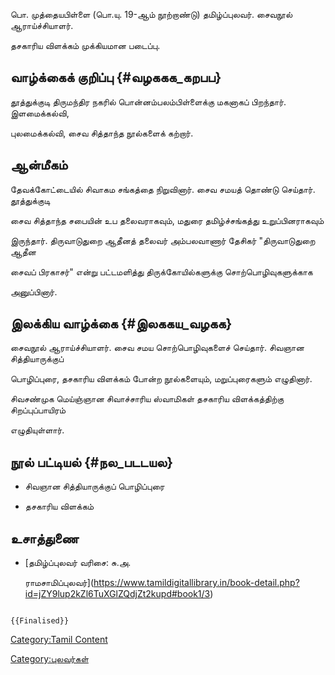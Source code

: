 பொ. முத்தையபிள்ளை (பொ.யு. 19-ஆம் நூற்றாண்டு) தமிழ்ப்புலவர். சைவநூல் ஆராய்ச்சியாளர்.
தசகாரிய விளக்கம் முக்கியமான படைப்பு.

## வாழ்க்கைக் குறிப்பு {#வழககக_கறபப}

தூத்துக்குடி திருமந்திர நகரில் பொன்னம்பலம்பிள்ளைக்கு மகனாகப் பிறந்தார். இளமைக்கல்வி,
புலமைக்கல்வி, சைவ சித்தாந்த நூல்களைக் கற்றார்.

## ஆன்மீகம்

தேவக்கோட்டையில் சிவாகம சங்கத்தை நிறுவினார். சைவ சமயத் தொண்டு செய்தார். தூத்துக்குடி
சைவ சித்தாந்த சபையின் உப தலைவராகவும், மதுரை தமிழ்ச்சங்கத்து உறுப்பினராகவும்
இருந்தார். திருவாடுதுறை ஆதீனத் தலைவர் அம்பலவாணார் தேசிகர் \"திருவாடுதுறை ஆதீன
சைவப் பிரகாசர்\" என்று பட்டமளித்து திருக்கோயில்களுக்கு சொற்பொழிவுகளுக்காக
அனுப்பினார்.

## இலக்கிய வாழ்க்கை {#இலககய_வழகக}

சைவநூல் ஆராய்ச்சியாளர். சைவ சமய சொற்பொழிவுகளைச் செய்தார். சிவஞான சித்தியாருக்குப்
பொழிப்புரை, தசகாரிய விளக்கம் போன்ற நூல்களையும், மறுப்புரைகளும் எழுதினார்.
சிவசண்முக மெய்ஞ்ஞான சிவாச்சாரிய ஸ்வாமிகள் தசகாரிய விளக்கத்திற்கு சிறப்புப்பாயிரம்
எழுதியுள்ளார்.

## நூல் பட்டியல் {#நல_படடயல}

-   சிவஞான சித்தியாருக்குப் பொழிப்புரை
-   தசகாரிய விளக்கம்

## உசாத்துணை

-   [தமிழ்ப்புலவர் வரிசை: சு.அ.
    ராமசாமிப்புலவர்](https://www.tamildigitallibrary.in/book-detail.php?id=jZY9lup2kZl6TuXGlZQdjZt2kupd#book1/3)

```{=mediawiki}
{{Finalised}}
```
[Category:Tamil Content](Category:Tamil_Content "wikilink")
[Category:புலவர்கள்](Category:புலவர்கள் "wikilink")
